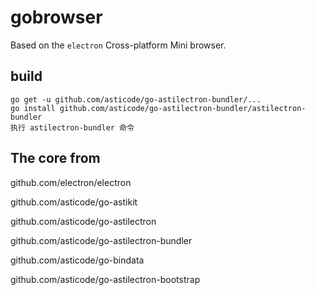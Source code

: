 # gobrowser
Based on the `electron` Cross-platform Mini browser.


## build
```
go get -u github.com/asticode/go-astilectron-bundler/...
go install github.com/asticode/go-astilectron-bundler/astilectron-bundler
执行 astilectron-bundler 命令
```


## The core from

github.com/electron/electron

github.com/asticode/go-astikit 

github.com/asticode/go-astilectron 

github.com/asticode/go-astilectron-bundler 

github.com/asticode/go-bindata 

github.com/asticode/go-astilectron-bootstrap 
